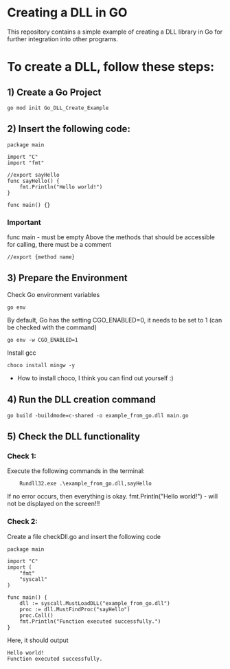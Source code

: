 # Creating a DLL in GO

This repository contains a simple example of creating a DLL library in Go for further integration into other programs.

# To create a DLL, follow these steps:

## 1) Create a Go Project
    go mod init Go_DLL_Create_Example

## 2) Insert the following code:
    package main

    import "C"
    import "fmt"

    //export sayHello
    func sayHello() {
        fmt.Println("Hello world!")
    }

    func main() {}

### Important
func main - must be empty
Above the methods that should be accessible for calling, there must be a comment 
    
    //export {method name}

## 3) Prepare the Environment
Check Go environment variables
    
    go env

By default, Go has the setting CGO_ENABLED=0, it needs to be set to 1 (can be checked with the command)
    
    go env -w CGO_ENABLED=1

Install gcc
    
    choco install mingw -y

* How to install choco, I think you can find out yourself :)

## 4) Run the DLL creation command
    go build -buildmode=c-shared -o example_from_go.dll main.go

## 5) Check the DLL functionality
### Check 1:
Execute the following commands in the terminal:
        
        Rundll32.exe .\example_from_go.dll,sayHello
If no error occurs, then everything is okay.
fmt.Println("Hello world!") - will not be displayed on the screen!!!

### Check 2:
Create a file checkDll.go and insert the following code
        
    package main

    import "C"
    import (
        "fmt"
        "syscall"
    )

    func main() {
        dll := syscall.MustLoadDLL("example_from_go.dll")
        proc := dll.MustFindProc("sayHello")
        proc.Call()
        fmt.Println("Function executed successfully.")
    }

Here, it should output
    
    Hello world!
    Function executed successfully.
